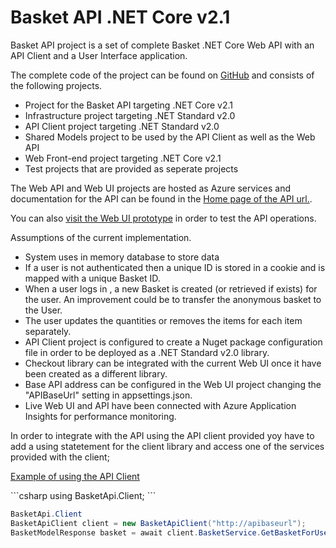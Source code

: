 # Basket API .NET Core v2.1

<p>Basket API project is a set of complete Basket .NET Core Web API with an API Client and a User Interface application.</p>
<p>The complete code of the project can be found on <a target="_blank" href="https://github.com/xmixalis/BasketExercise">GitHub</a> and consists of the following projects. </p>
<ul>
    <li>Project for the Basket API targeting .NET Core v2.1</li>
    <li>Infrastructure project targeting .NET Standard v2.0</li>
    <li>API Client project targeting .NET Standard v2.0</li>
    <li>Shared Models project to be used by the API Client as well as the Web API</li>
    <li>Web Front-end project targeting .NET Core v2.1</li>
    <li>Test projects that are provided as seperate projects</li>
</ul>
<p>The Web API and Web UI projects are hosted as Azure services and documentation for the API can be found in the <a target="_blank" href="http://panchbasketapi-live.azurewebsites.net/index.html">Home page of the API url.</a>.
</p>
<p>You can also <a href="http://panchbasketui-live.azurewebsites.net/"> visit the Web UI prototype</a> in order to test the API operations. </p>

<p>Assumptions of the current implementation.</p>
<ul>
    <li>System uses in memory database to store data</li>
    <li>If a user is not authenticated then a unique ID is stored in a cookie and is mapped with a unique Basket ID.</li>
    <li>When a user logs in , a new Basket is created (or retrieved if exists) for the user. An improvement could be to transfer the anonymous basket to the User.</li>
    <li>The user updates the quantities or removes the items for each item separately.</li>
	<li>API Client project is configured to create a Nuget package configuration file in order to be deployed as a .NET Standard v2.0 library.</li>
	<li>Checkout library can be integrated with the current Web UI once it have been created as a different library.</li>
	<li>Base API address can be configured in the Web UI project changing the "APIBaseUrl" setting in appsettings.json.</li>
	<li>Live Web UI and API have been connected with Azure Application Insights for performance monitoring. </li>
</ul>
 <p>
 In order to integrate with the API using the API client provided yoy have to add a using statetement for the client library and access one of the services provided with the client;</p>
<p><u>Example of using the API Client</u></p>
```csharp
using BasketApi.Client;
```

```csharp
BasketApi.Client
BasketApiClient client = new BasketApiClient("http://apibaseurl");
BasketModelResponse basket = await client.BasketService.GetBasketForUser(userId);
```

